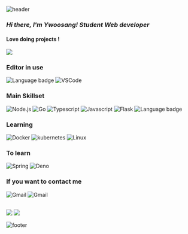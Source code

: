  ![header](https://capsule-render.vercel.app/api?type=RECT&color=7FD5EA&height=100&section=footer&text=Woosang%20Yoon&fontSize=47&animation=twinkling)
### <em> Hi there, I'm Ywoosang! Student Web developer </em>
#### Love doing projects !
 
<img src="https://github-readme-stats.vercel.app/api/?username=Ywoosang&bg_color=150,7FD5EA,FFFFFF&title_color=fff&text_color=black" />


### Editor in use
![Language badge](https://img.shields.io/badge/-Jupyter-white?style=for-the-badge&logo=jupyter) 
![VSCode](https://img.shields.io/badge/Visual_Studio_Code-007acc?style=for-the-badge&logo=visual%20studio%20code&logoColor=fff&link=https://code.visualstudio.com/)

### Main Skillset 

![Node.js](https://img.shields.io/badge/-Node.js-339933?style=for-the-badge&logo=node.js&logoColor=fff)
![Go](https://img.shields.io/badge/-Go-00add8?style=for-the-badge&logo=go&logoColor=fff)
![Typescript](https://img.shields.io/badge/-Typescript-007acc?style=for-the-badge&logo=typescript&logoColor=fff)
![Javascript](https://img.shields.io/badge/-Javascript-f7df1e?style=for-the-badge&logo=javascript&logoColor=000)
![Flask](https://img.shields.io/badge/-Flask-black?style=for-the-badge&logo=Flask)
![Language badge](https://img.shields.io/badge/-Python-black?style=for-the-badge&logo=python)

### Learning
 
![Docker](https://img.shields.io/badge/Docker-2496ED?style=for-the-badge&logo=Docker&logoColor=white)
![kubernetes](https://img.shields.io/badge/kubernetes-326CE5?style=for-the-badge&logo=kubernetes&logoColor=white)
![Linux](https://img.shields.io/badge/-linux-FCC624?style=for-the-badge&logo=Linux&logoColor=black) 

### To learn 
![Spring](https://img.shields.io/badge/-spring-6DB33F?style=for-the-badge&logo=spring&logoColor=fff)
![Deno](https://img.shields.io/badge/-deno-000?style=for-the-badge&logo=deno&logoColor=fff)

###  If you want to contact me  
 
![Gmail](https://img.shields.io/badge/opellong13@gmail.com-ME-d14836?style=for-the-badge&logo=gmail&link=mailto:opellong13@gmail.com) 
![Gmail](https://img.shields.io/badge/opellong11@khu.ac.kr-UNIV-d14836?style=for-the-badge&logo=gmail&link=mailto:opellong11@khu.ac.kr) 

<br>
<a align="center" href="https://hits.seeyoufarm.com"><img src="https://hits.seeyoufarm.com/api/count/incr/badge.svg?url=https%3A%2F%2Fgithub.com%2FYwoosang&count_bg=%23ED6DA3&title_bg=%black&icon=github.svg&icon_color=%23E1DEDE&title=hits&edge_flat=True"/></a>

<img src='https://images.velog.io/images/ywoosang/post/3bad0423-9aa1-4c3f-b40b-cc1628f7780c/image.png'> 

![footer](https://capsule-render.vercel.app/api?type=soft&color=7FD5EA&height=70&section=footer&text=Feel%20free%20to%20look%20around%20!&fontSize=33&fontAlign=30&animation=blinking)
